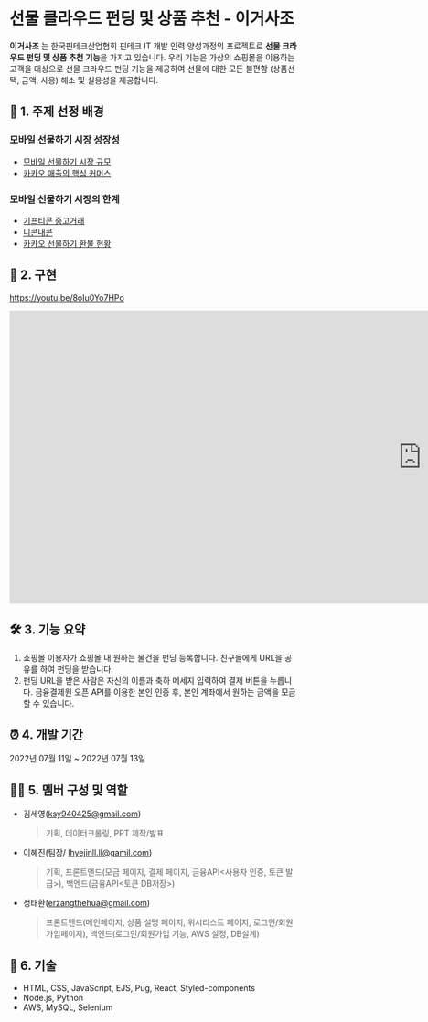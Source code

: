 # 선물 클라우드 펀딩 및 상품 추천 - 이거사조
**이거사조** 는 한국핀테크산업협회 핀테크 IT 개발 인력 양성과정의 프로젝트로 **선물 크라우드 펀딩 및 상품 추천 기능**을 가지고 있습니다.
우리 기능은 가상의 쇼핑몰을 이용하는 고객을 대상으로 선물 크라우드 펀딩 기능을 제공하여 선물에 대한 모든 불편함 (상품선택, 금액, 사용) 해소 및 실용성을 제공합니다.


## 🎁 1. 주제 선정 배경
### 모바일 선물하기 시장 성장성
- [모바일 선물하기 시장 규모](https://www.mk.co.kr/news/business/view/2022/06/575643/)
- [카카오 매출의 핵심 커머스](https://www.mk.co.kr/premium/special-report/view/2022/07/32145/)
### 모바일 선물하기 시장의 한계
- [기프티콘 중고거래](https://www.daangn.com/search/%EA%B8%B0%ED%94%84%ED%8B%B0%EC%BD%98)
- [니콘내콘](https://ncnc.app/)
- [카카오 선물하기 환불 현황](https://www.donga.com/news/Economy/article/all/20210926/109419001/1)


## 🔗 2. 구현
<https://youtu.be/8oIu0Yo7HPo>
<iframe width="1440" height="513" src="https://www.youtube.com/embed/8oIu0Yo7HPo" title="선물 클라우드 펀딩 및 상품 추천 - 이거사조" frameborder="0" allow="accelerometer; autoplay; clipboard-write; encrypted-media; gyroscope; picture-in-picture" allowfullscreen></iframe>


## 🛠 3. 기능 요약
 1. 쇼핑몰 이용자가 쇼핑몰 내 원하는 물건을 펀딩 등록합니다. 친구들에게 URL을 공유를 하여 펀딩을 받습니다.
   2. 펀딩 URL을 받은 사람은 자신의 이름과 축하 메세지 입력하여 결제 버튼을 누릅니다. 금융결제원 오픈 API를 이용한 본인 인증 후, 본인 계좌에서 원하는 금액을 모금할 수 있습니다.


## ⏰ 4. 개발 기간
2022년 07월 11일 ~ 2022년 07월 13일  


## 👩‍💻 5. 멤버 구성 및 역할
- 김세영(ksy940425@gmail.com)
	> 기획, 데이터크롤링, PPT 제작/발표
- 이혜진(팀장/ lhyejinll.ll@gamil.com)
	> 기획, 프론트엔드(모금 페이지, 결제 페이지, 금융API<사용자 인증, 토큰 발급>), 백엔드(금융API<토큰 DB저장>)
- 정태환(erzangthehua@gmail.com)
	> 프론트엔드(메인페이지, 상품 설명 페이지, 위시리스트 페이지, 로그인/회원가입페이지), 백엔드(로그인/회원가입 기능, AWS 설정, DB설계)


## 📌 6. 기술
- HTML, CSS, JavaScript, EJS, Pug, React, Styled-components
- Node.js, Python
- AWS, MySQL, Selenium
